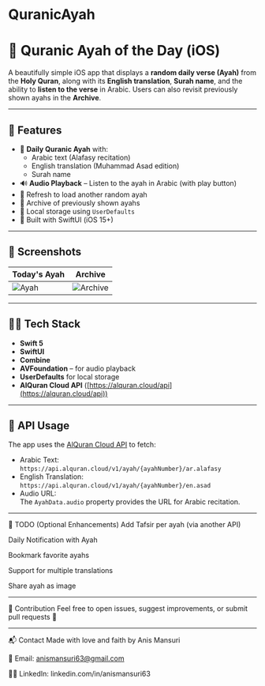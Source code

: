 # QuranicAyah
# 📖 Quranic Ayah of the Day (iOS)

A beautifully simple iOS app that displays a **random daily verse (Ayah)** from the **Holy Quran**, along with its **English translation**, **Surah name**, and the ability to **listen to the verse** in Arabic. Users can also revisit previously shown ayahs in the **Archive**.

---

## 🌟 Features

- 🕋 **Daily Quranic Ayah** with:
  - Arabic text (Alafasy recitation)
  - English translation (Muhammad Asad edition)
  - Surah name
- 🔊 **Audio Playback** – Listen to the ayah in Arabic (with play button)
- 🔁 Refresh to load another random ayah
- 📜 Archive of previously shown ayahs
- 💾 Local storage using `UserDefaults`
- 📱 Built with SwiftUI (iOS 15+)

---

## 📸 Screenshots

| Today's Ayah | Archive |
|--------------|---------|
| ![Ayah](./screenshots/today.png) | ![Archive](./screenshots/archive.png) |

---

## 🧑‍💻 Tech Stack

- **Swift 5**
- **SwiftUI**
- **Combine**
- **AVFoundation** – for audio playback
- **UserDefaults** for local storage
- **AlQuran Cloud API** ([https://alquran.cloud/api](https://alquran.cloud/api))

---

## 🧾 API Usage

The app uses the [AlQuran Cloud API](https://alquran.cloud/api) to fetch:

- Arabic Text:  
  `https://api.alquran.cloud/v1/ayah/{ayahNumber}/ar.alafasy`
- English Translation:  
  `https://api.alquran.cloud/v1/ayah/{ayahNumber}/en.asad`
- Audio URL:  
  The `AyahData.audio` property provides the URL for Arabic recitation.

---
📌 TODO (Optional Enhancements)
 Add Tafsir per ayah (via another API)

 Daily Notification with Ayah

 Bookmark favorite ayahs

 Support for multiple translations

 Share ayah as image
 
---

🤲 Contribution
Feel free to open issues, suggest improvements, or submit pull requests 🙌

---

📬 Contact
Made with love and faith by Anis Mansuri

📧 Email: anismansuri63@gmail.com

🧑‍💼 LinkedIn: linkedin.com/in/anismansuri63



